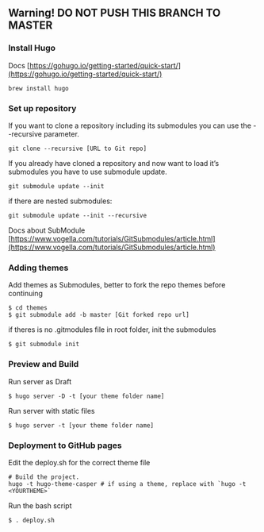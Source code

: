 ## Warning! DO NOT PUSH THIS BRANCH TO MASTER

### Install Hugo
Docs [https://gohugo.io/getting-started/quick-start/](https://gohugo.io/getting-started/quick-start/)

```
brew install hugo
```

### Set up repository
If you want to clone a repository including its submodules you can use the --recursive parameter.
```
git clone --recursive [URL to Git repo]
```

If you already have cloned a repository and now want to load it’s submodules you have to use submodule update.
```
git submodule update --init
```

if there are nested submodules:
```
git submodule update --init --recursive
```

Docs about SubModule [https://www.vogella.com/tutorials/GitSubmodules/article.html](https://www.vogella.com/tutorials/GitSubmodules/article.html)


### Adding themes

Add themes as Submodules, better to fork the repo themes before continuing
```
$ cd themes
$ git submodule add -b master [Git forked repo url]
```
if theres is no .gitmodules file in root folder, init the submodules
```
$ git submodule init
```

### Preview and Build
Run server as Draft
```
$ hugo server -D -t [your theme folder name]
```
Run server with static files
```
$ hugo server -t [your theme folder name]
```


### Deployment to GitHub pages

Edit the deploy.sh for the correct theme file
```
# Build the project.
hugo -t hugo-theme-casper # if using a theme, replace with `hugo -t <YOURTHEME>`

```
Run the bash script
```
$ . deploy.sh
```
